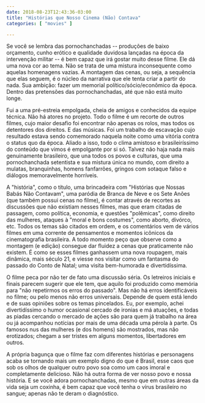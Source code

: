 ```yaml
---
date: 2018-08-23T12:43:36-03:00
title: "Histórias que Nosso Cinema (Não) Contava"
categories: [ "movies" ]

---
```

Se você se lembra das pornochanchadas -- produções de baixo orçamento, cunho erótico e qualidade duvidosa lançadas na época da intervenção militar -- é bem capaz que irá gostar muito desse filme. Ele dá uma nova cor ao tema. Não se trata de uma mistura inconsequente como aquelas homenagens vazias. A montagem das cenas, ou seja, a sequência que elas seguem, é o núcleo da narrativa que ele tenta criar a partir do nada. Sua ambição: fazer um memorial político/sócio/econômico da época. Dentro das pretensões das pornochanchadas, até que não está muito longe.

Fui a uma pré-estreia empolgada, cheia de amigos e conhecidos da equipe técnica. Não há atores no projeto. Todo o filme é um recorte de outros filmes, cujo maior desafio foi encontrar não apenas os rolos, mas todos os detentores dos direitos. E das músicas. Foi um trabalho de escavação cujo resultado estava sendo comemorado naquela noite como uma vitória contra o status quo da época. Aliado a isso, todo o clima amistoso e brasileiríssimo do conteúdo que vimos é empolgante por si só. Talvez não haja nada mais genuinamente brasileiro, que una todos os povos e culturas, que uma pornochanchada setentista e sua mistura única no mundo, com direito a mulatas, branquinhas, homens fanfarrões, gringos com sotaque falso e diálogos memoravelmente horríveis.

A "história", como o título, uma brincadeira com "Histórias que Nossas Babás Não Contavam", uma paródia de Branca de Neve e os Sete Anões (que também possui cenas no filme), é contar através de recortes as discussões que não existiam nesses filmes, mas que eram citadas de passagem, como política, economia, e questões "polêmicas", como direito das mulheres, ataques à "moral e bons costumes", como aborto, divórco, etc. Todos os temas são citados em ordem, e os comentários vem de vários filmes em uma corrente de pensamentos e momentos icônicos da cinematografia brasileira. A todo momento peço que observe como a montagem (e edição) consegue dar fluidez a cenas que praticamente não existem. É como se esses filmes ganhassem uma nova roupagem, mais dinâmica, mais século 21, e viesse nos visitar como um fantasma do passado do Conto de Natal; uma visita bem-humorada e divertidíssima.

O filme peca por não ter de fato uma discussão séria. Os letreiros iniciais e finais parecem sugerir que ele tem, que aquilo foi produzido como memória para "não repetirmos os erros do passado". Mas não há erros identificáveis no filme; ou pelo menos não erros universais. Depende de quem está lendo e de suas opiniões sobre os temas pincelados. Eu, por exemplo, achei divertidíssimo o humor ocasional cercado de ironias e má atuações, e todas as piadas cercando o mercado de ações são para quem já trabalho na área ou já acompanhou notícias por mais de uma década uma pérola à parte. Os famosos nus das mulheres (e dos homens) são mostrados, mas não erotizados; chegam a ser tristes em alguns momentos, libertadores em outros.

A própria bagunça que o filme faz com diferentes histórias e personagens acaba se tornando mais um exemplo digno do que é Brasil, esse caos que sob os olhos de qualquer outro povo soa como um caos imoral e completamente delicioso. Não há outra forma de ver nosso povo e nossa história. E se você adora pornochanchadas, mesmo que em outras áreas da vida seja um coxinha, é bem capaz que você tenha o vírus brasileiro no sangue; apenas não te deram o diagnóstico.
